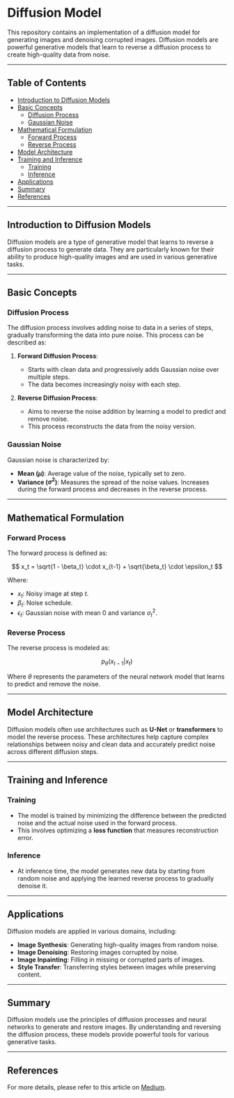 # Diffusion Model

This repository contains an implementation of a diffusion model for generating images and denoising corrupted images. Diffusion models are powerful generative models that learn to reverse a diffusion process to create high-quality data from noise.

---

## Table of Contents

- [Introduction to Diffusion Models](#introduction-to-diffusion-models)
- [Basic Concepts](#basic-concepts)
  - [Diffusion Process](#diffusion-process)
  - [Gaussian Noise](#gaussian-noise)
- [Mathematical Formulation](#mathematical-formulation)
  - [Forward Process](#forward-process)
  - [Reverse Process](#reverse-process)
- [Model Architecture](#model-architecture)
- [Training and Inference](#training-and-inference)
  - [Training](#training)
  - [Inference](#inference)
- [Applications](#applications)
- [Summary](#summary)
- [References](#references)

---

## Introduction to Diffusion Models

Diffusion models are a type of generative model that learns to reverse a diffusion process to generate data. They are particularly known for their ability to produce high-quality images and are used in various generative tasks.

---

## Basic Concepts

### Diffusion Process

The diffusion process involves adding noise to data in a series of steps, gradually transforming the data into pure noise. This process can be described as:

1. **Forward Diffusion Process**:
   - Starts with clean data and progressively adds Gaussian noise over multiple steps.
   - The data becomes increasingly noisy with each step.

2. **Reverse Diffusion Process**:
   - Aims to reverse the noise addition by learning a model to predict and remove noise.
   - This process reconstructs the data from the noisy version.

### Gaussian Noise

Gaussian noise is characterized by:
- **Mean ($\mu$)**: Average value of the noise, typically set to zero.
- **Variance ($\sigma^2$)**: Measures the spread of the noise values. Increases during the forward process and decreases in the reverse process.

---

## Mathematical Formulation

### Forward Process

The forward process is defined as:

$$
x_t = \sqrt{1 - \beta_t} \cdot x_{t-1} + \sqrt{\beta_t} \cdot \epsilon_t
$$

Where:
- $x_t$: Noisy image at step $t$.
- $\beta_t$: Noise schedule.
- $\epsilon_t$: Gaussian noise with mean $0$ and variance $\sigma_t^2$.

### Reverse Process

The reverse process is modeled as:

$$
p_\theta(x_{t-1} | x_t)
$$

Where $\theta$ represents the parameters of the neural network model that learns to predict and remove the noise.

---

## Model Architecture

Diffusion models often use architectures such as **U-Net** or **transformers** to model the reverse process. These architectures help capture complex relationships between noisy and clean data and accurately predict noise across different diffusion steps.

---

## Training and Inference

### Training

- The model is trained by minimizing the difference between the predicted noise and the actual noise used in the forward process.
- This involves optimizing a **loss function** that measures reconstruction error.

### Inference

- At inference time, the model generates new data by starting from random noise and applying the learned reverse process to gradually denoise it.

---

## Applications

Diffusion models are applied in various domains, including:

- **Image Synthesis**: Generating high-quality images from random noise.
- **Image Denoising**: Restoring images corrupted by noise.
- **Image Inpainting**: Filling in missing or corrupted parts of images.
- **Style Transfer**: Transferring styles between images while preserving content.

---

## Summary

Diffusion models use the principles of diffusion processes and neural networks to generate and restore images. By understanding and reversing the diffusion process, these models provide powerful tools for various generative tasks.

---

## References

For more details, please refer to this article on [Medium](https://medium.com/@annemsony).





